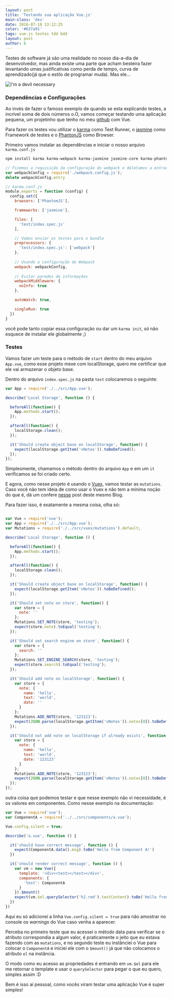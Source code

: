 ```yaml
---
layout: post
title: 'Testando sua aplicação Vue.js'
main-class: 'dev'
date: 2016-07-18 13:12:25 
color: '#637a91'
tags: vue-js testes tdd bdd
layout: post
author: 6
---
```


Testes de software já são uma realidade no nosso dia-a-dia de desenvolvedor, mas ainda existe uma parte que acham besteira fazer levantando umas justificativas como perda de tempo, curva de aprendizado(já que o estilo de programar muda).
Mas ele...

![I'm a devil necessary](http://i.imgur.com/s50RqBn.gif)

### Dependências e Configurações

Ao invés de fazer o famoso exemplo de quando se esta explicando testes, a incrível soma de dois números o.O, vamos começar testando uma aplicação pequena, um projetinho que tenho no meu [github](https://github.com/Halfeld/v-notes) com Vue.

Para fazer os testes vou utilizar o [karma](https://karma-runner.github.io/1.0/index.html) como Test Runner, o [jasmine](http://jasmine.github.io/) como Framework de testes e o [PhantonJS](http://phantomjs.org/) como Browser.

Primeiro vamos instalar as dependências e iniciar o nosso arquivo `karma.conf.js`

```sh
npm install karma karma-webpack karma-jasmine jasmine-core karma-phantomjs-launcher phantomjs --save-dev
```

```javascript
// Fizemos a requisição da configuração do webpack e deletamos a entrada do arquivo 
var webpackConfig = require('./webpack.config.js');
delete webpackConfig.entry

// karma.conf.js
module.exports = function (config) {
  config.set({
    browsers: ['PhantomJS'],

    frameworks: ['jasmine'],

    files: [
      'test/index.spec.js'
    ],

    // Vamos enviar os testes para o bundle
    preprocessors: {
      'test/index.spec.js': ['webpack']
    },
    
    // Usando a configuração do Webpack
    webpack: webpackConfig,
    
    // Evitar paredes de informações 
    webpackMiddleware: {
      noInfo: true
    },

    autoWatch: true,

    singleRun: true
  })
}
```

você pode tanto copiar essa configuração ou dar um `karma init`, só não esquece de instalar ele globalmente ;)

### Testes

Vamos fazer um teste para o método de `start` dentro do meu arquivo `App.vue`, como esse projeto mexe com localStorage, quero me certificar que ele vai armazenar o objeto base.

Dentro do arquivo `index.spec.js` na pasta `test` colocaremos o seguinte: 

```javascript
var App = require('./../src/App.vue');

describe('Local Storage', function () {

  beforeAll(function() {
    App.methods.start();
  });

  afterAll(function() {
    localStorage.clean();
  });

  it('Should create object base on localStorage', function() {
    expect(localStorage.getItem('vNotes')).toBeDefined();
  });
});
```

Simplesmente, chamamos o método dentro do arquivo `App` e em um `it` verificamos se foi criado certo.

E agora, como nesse projeto é usando o [Vuex](https://github.com/vuejs/vuex), vamos testar as `mutations`. Caso você não tem ideia de como usar o Vuex e não tem a mínima noção do que é, dá um confere [nesse](http://www.vuejs-brasil.com.br/vuex/) post deste mesmo Blog.

Para fazer isso, é exatamente a mesma coisa, olha só:

```javascript

var Vue = require('vue');
var App = require('./../src/App.vue');
var Mutations = require('./../src/vuex/mutations').default;

describe('Local Storage', function () {

  beforeAll(function() {
    App.methods.start();
  });

  afterAll(function() {
    localStorage.clean();
  });

  it('Should create object base on localStorage', function() {
    expect(localStorage.getItem('vNotes')).toBeDefined();
  });

  it('Should set note on store', function() {
    var store = {
      note: ''
    };
    Mutations.SET_NOTE(store, 'testing');
    expect(store.note).toEqual('testing');
  });

  it('Should set search engine on store', function() {
    var store = {
      search: ''
    };
    Mutations.SET_ENGINE_SEARCH(store, 'testing');
    expect(store.search).toEqual('testing');
  });

  it('Should add note on localStorage', function() {
    var store = {
      note: {
        name: 'hello',
        text: 'world',
        date: ''
      }
    };
    Mutations.ADD_NOTE(store, '123123');
    expect(JSON.parse(localStorage.getItem('vNotes')).notes[0]).toBeDefined();
  });

  it('Should not add note on localStorage if already exists', function() {
    var store = {
      note: {
        name: 'hello',
        text: 'world',
        date: '123123'
      }
    };
    Mutations.ADD_NOTE(store, '123123');
    expect(JSON.parse(localStorage.getItem('vNotes')).notes[0]).toBeDefined();
  });
});
```

outra coisa que podemos testar e que nesse exemplo não vi necessidade, é os valores em componentes.
Como nesse exemplo na documentação:

```javascript
var Vue = require('vue');
var ComponentA = require('../../src/components/a.vue');

Vue.config.silent = true;

describe('a.vue', function () {

  it('should have correct message', function () {
    expect(ComponentA.data().msg).toBe('Hello from Component A!')
  })

  it('should render correct message', function () {
    var vm = new Vue({
      template: '<div><test></test></div>',
      components: {
        'test': ComponentA
      }
    }).$mount()
    expect(vm.$el.querySelector('h2.red').textContent).toBe('Hello from Component A!')
  })
})
```

Aqui eu só adicionei a linha `Vue.config.silent = true` para não amostrar no console os _warnings_ do Vue caso venha a aparecer.

Perceba no primeiro teste que eu acessei o método data para verificar se o atributo correspondia a algum valor, é praticamente o jeito que eu estava fazendo com as `mutations`, e no segundo teste eu instânciei o Vue para colocar o `ComponentA` e iniciei ele com o `$mount()` já que não colocamos o atributo `el` na instância.

O modo como eu acesso as propriedades é entrando em `vm.$el` para ele me retornar o template e usar o `querySelector` para pegar o que eu quero, simples assim :D

Bem é isso aí pessoal, como vocês viram testar uma aplicação Vue é super simples!
